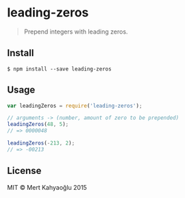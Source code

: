 # leading-zeros

> Prepend integers with leading zeros.

## Install

```
$ npm install --save leading-zeros
```


## Usage

```js
var leadingZeros = require('leading-zeros');

// arguments -> (number, amount of zero to be prepended)
leadingZeros(48, 5); 
// => 0000048

leadingZeros(-213, 2); 
// => -00213
```

## License

MIT © Mert Kahyaoğlu 2015

